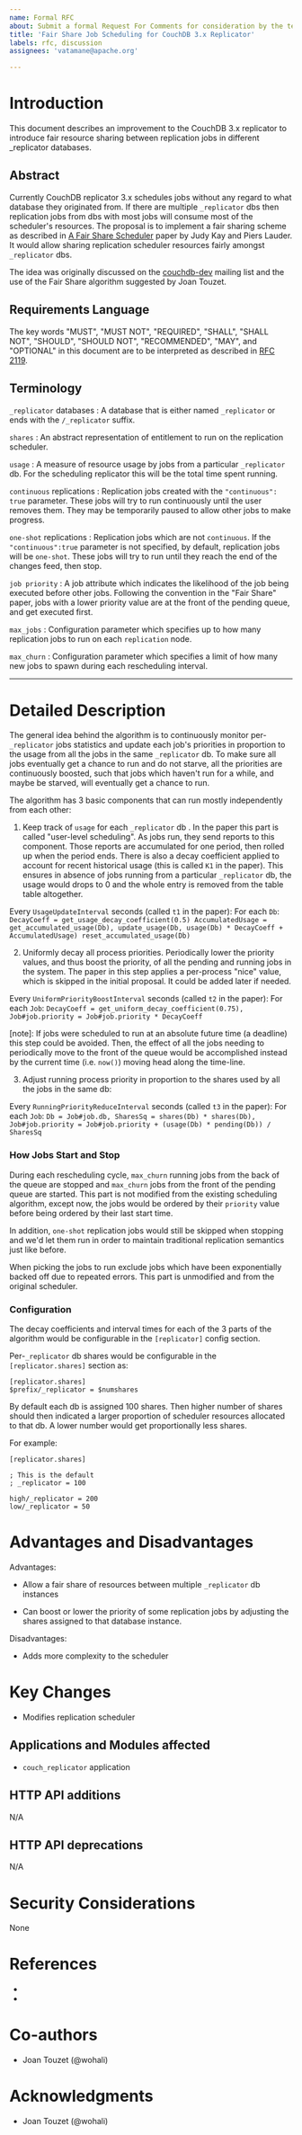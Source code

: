 ```yaml
---
name: Formal RFC
about: Submit a formal Request For Comments for consideration by the team.
title: 'Fair Share Job Scheduling for CouchDB 3.x Replicator'
labels: rfc, discussion
assignees: 'vatamane@apache.org'

---
```


# Introduction

This document describes an improvement to the CouchDB 3.x replicator to
introduce fair resource sharing between replication jobs in different
_replicator databases.

## Abstract

Currently CouchDB replicator 3.x schedules jobs without any regard to what
database they originated from. If there are multiple `_replicator` dbs then
replication jobs from dbs with most jobs will consume most of the scheduler's
resources. The proposal is to implement a fair sharing scheme as described in
[A Fair Share Scheduler][2] paper by Judy Kay and Piers Lauder. It would allow
sharing replication scheduler resources fairly amongst `_replicator` dbs.

The idea was originally discussed on the [couchdb-dev][1] mailing list and the
use of the Fair Share algorithm suggested by Joan Touzet.

## Requirements Language

The key words "MUST", "MUST NOT", "REQUIRED", "SHALL", "SHALL NOT", "SHOULD",
"SHOULD NOT", "RECOMMENDED", "MAY", and "OPTIONAL" in this document are to be
interpreted as described in [RFC
2119](https://www.rfc-editor.org/rfc/rfc2119.txt).

## Terminology

`_replicator` databases : A database that is either named `_replicator` or ends
with the `/_replicator` suffix.

`shares` : An abstract representation of entitlement to run on the replication
scheduler.

`usage` : A measure of resource usage by jobs from a particular `_replicator`
db. For the scheduling replicator this will be the total time spent running.

`continuous` replications : Replication jobs created with the `"continuous":
true` parameter. These jobs will try to run continuously until the user removes
them. They may be temporarily paused to allow other jobs to make progress.

`one-shot` replications : Replication jobs which are not `continuous`. If the
`"continuous":true` parameter is not specified, by default, replication jobs
will be `one-shot`. These jobs will try to run until they reach the end of the
changes feed, then stop.

`job priority` : A job attribute which indicates the likelihood of the job
being executed before other jobs. Following the convention in the "Fair Share"
paper, jobs with a lower priority value are at the front of the pending queue,
and get executed first.

`max_jobs` : Configuration parameter which specifies up to how many replication
jobs to run on each `replication` node.

`max_churn` : Configuration parameter which specifies a limit of how many new
jobs to spawn during each rescheduling interval.

---

# Detailed Description

The general idea behind the algorithm is to continuously monitor
per-`_replicator` jobs statistics and update each job's priorities in
proportion to the usage from all the jobs in the same `_replicator` db. To make
sure all jobs eventually get a chance to run and do not starve, all the
priorities are continuously boosted, such that jobs which haven't run for a
while, and maybe be starved, will eventually get a chance to run.

The algorithm has 3 basic components that can run mostly independently from
each other:

1) Keep track of `usage` for each `_replicator` db . In the paper this part is
called "user-level scheduling". As jobs run, they send reports to this
component. Those reports are accumulated for one period, then rolled up when
the period ends. There is also a decay coefficient applied to account for
recent historical usage (this is called `K1` in the paper). This ensures in
absence of jobs running from a particular `_replicator` db, the usage would
drops to 0 and the whole entry is removed from the table table altogether.

 Every `UsageUpdateInterval` seconds (called `t1` in the paper):
   For each `Db`:
     ```
     DecayCoeff = get_usage_decay_coefficient(0.5)
     AccumulatedUsage = get_accumulated_usage(Db),
     update_usage(Db, usage(Db) * DecayCoeff + AccumulatedUsage)
     reset_accumulated_usage(Db)
     ```

2) Uniformly decay all process priorities. Periodically lower the priority
values, and thus boost the priority, of all the pending and running jobs in the
system. The paper in this step applies a per-process "nice" value, which is
skipped in the initial proposal. It could be added later if needed.

 Every `UniformPriorityBoostInterval` seconds (called `t2` in the paper):
   For each `Job`:
     ```
     DecayCoeff = get_uniform_decay_coefficient(0.75),
     Job#job.priority = Job#job.priority * DecayCoeff
     ```

[note]: If jobs were scheduled to run at an absolute future time (a deadline) this step could be avoided. Then, the effect of all the jobs needing to periodically move to the front of the queue would be accomplished instead by the current time (i.e. `now()`) moving head along the time-line.

3) Adjust running process priority in proportion to the shares used by all the
jobs in the same db:

 Every `RunningPriorityReduceInterval` seconds (called `t3` in the paper):
   For each `Job`:
     ```
     Db = Job#job.db,
     SharesSq = shares(Db) * shares(Db),
     Job#job.priority = Job#job.priority + (usage(Db) * pending(Db)) / SharesSq
     ```

### How Jobs Start and Stop

During each rescheduling cycle, `max_churn` running jobs from the back of the
queue are stopped and `max_churn` jobs from the front of the pending queue are
started. This part is not modified from the existing scheduling algorithm,
except now, the jobs would be ordered by their `priority` value before being
ordered by their last start time.

In addition, `one-shot` replication jobs would still be skipped when stopping
and we'd let them run in order to maintain traditional replication semantics
just like before.

When picking the jobs to run exclude jobs which have been exponentially backed
off due to repeated errors. This part is unmodified and from the original
scheduler.

### Configuration

The decay coefficients and interval times for each of the 3 parts of the algorithm would be configurable in the `[replicator]` config section.

Per-`_replicator` db shares would be configurable in the `[replicator.shares]` section as:

```
[replicator.shares]
$prefix/_replicator = $numshares
```

By default each db is assigned 100 shares. Then higher number of shares should
then indicated a larger proportion of scheduler resources allocated to that db.
A lower number would get proportionally less shares.

For example:

```
[replicator.shares]

; This is the default
; _replicator = 100

high/_replicator = 200
low/_replicator = 50
```

# Advantages and Disadvantages

Advantages:

  * Allow a fair share of resources between multiple `_replicator` db instances

  * Can boost or lower the priority of some replication jobs by adjusting the
    shares assigned to that database instance.

Disadvantages:

  * Adds more complexity to the scheduler

# Key Changes

 * Modifies replication scheduler

## Applications and Modules affected

 * `couch_replicator` application

## HTTP API additions

N/A

## HTTP API deprecations

N/A

# Security Considerations

None

# References

* [1]: https://lists.apache.org/thread.html/rebba9a43bfdf9696f2ce974b0fc7550a631c7b835e4c14e51cd27a87%40%3Cdev.couchdb.apache.org%3E "couchdb-dev"

* [2]: https://proteusmaster.urcf.drexel.edu/urcfwiki/images/KayLauderFairShare.pdf "Fair Share Scheduler"

# Co-authors

 * Joan Touzet (@wohali)

# Acknowledgments

 * Joan Touzet (@wohali)
